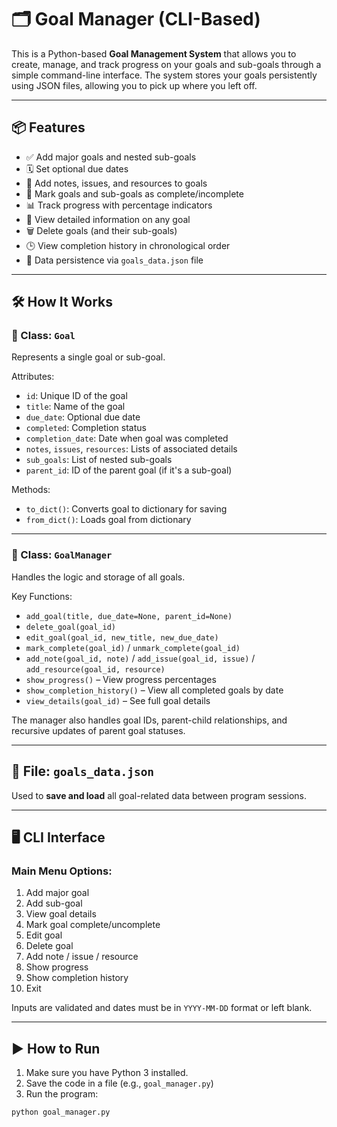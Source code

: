 # 🗂️ Goal Manager (CLI-Based)

This is a Python-based **Goal Management System** that allows you to create, manage, and track progress on your goals and sub-goals through a simple command-line interface. The system stores your goals persistently using JSON files, allowing you to pick up where you left off.

---

## 📦 Features

- ✅ Add major goals and nested sub-goals
- 🗓️ Set optional due dates
- 📓 Add notes, issues, and resources to goals
- 🔄 Mark goals and sub-goals as complete/incomplete
- 📊 Track progress with percentage indicators
- 📁 View detailed information on any goal
- 🗑️ Delete goals (and their sub-goals)
- 🕒 View completion history in chronological order
- 💾 Data persistence via `goals_data.json` file

---

## 🛠️ How It Works

### 🧱 Class: `Goal`
Represents a single goal or sub-goal.

Attributes:
- `id`: Unique ID of the goal
- `title`: Name of the goal
- `due_date`: Optional due date
- `completed`: Completion status
- `completion_date`: Date when goal was completed
- `notes`, `issues`, `resources`: Lists of associated details
- `sub_goals`: List of nested sub-goals
- `parent_id`: ID of the parent goal (if it's a sub-goal)

Methods:
- `to_dict()`: Converts goal to dictionary for saving
- `from_dict()`: Loads goal from dictionary

---

### 🧠 Class: `GoalManager`
Handles the logic and storage of all goals.

Key Functions:
- `add_goal(title, due_date=None, parent_id=None)`
- `delete_goal(goal_id)`
- `edit_goal(goal_id, new_title, new_due_date)`
- `mark_complete(goal_id)` / `unmark_complete(goal_id)`
- `add_note(goal_id, note)` / `add_issue(goal_id, issue)` / `add_resource(goal_id, resource)`
- `show_progress()` – View progress percentages
- `show_completion_history()` – View all completed goals by date
- `view_details(goal_id)` – See full goal details

The manager also handles goal IDs, parent-child relationships, and recursive updates of parent goal statuses.

---

## 📁 File: `goals_data.json`
Used to **save and load** all goal-related data between program sessions.

---

## 🖥️ CLI Interface

### Main Menu Options:
1. Add major goal  
2. Add sub-goal  
3. View goal details  
4. Mark goal complete/uncomplete  
5. Edit goal  
6. Delete goal  
7. Add note / issue / resource  
8. Show progress  
9. Show completion history  
0. Exit

Inputs are validated and dates must be in `YYYY-MM-DD` format or left blank.

---

## ▶️ How to Run

1. Make sure you have Python 3 installed.
2. Save the code in a file (e.g., `goal_manager.py`)
3. Run the program:

```bash
python goal_manager.py
